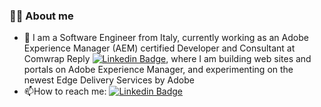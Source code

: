 ### :man_technologist: About me

- 🔭 I am a Software Engineer from Italy, currently working as an Adobe Experience Manager (AEM) certified Developer and Consultant at Comwrap Reply [![Linkedin Badge](https://img.shields.io/badge/-Comwrap%20Reply-blue?style=flat&logo=Linkedin&logoColor=white)](https://www.linkedin.com/company/comwrap-reply-it), where I am building web sites and portals on Adobe Experience Manager, and experimenting on the newest Edge Delivery Services by Adobe
- :mailbox:How to reach me: [![Linkedin Badge](https://img.shields.io/badge/-Ivan-blue?style=flat&logo=Linkedin&logoColor=white)](https://www.linkedin.com/in/ivanviviani/)
<!--
**ivanviviani/ivanviviani** is a ✨ _special_ ✨ repository because its `README.md` (this file) appears on your GitHub profile.

Here are some ideas to get you started:

- 🔭 I’m currently working on ...
- 🌱 I’m currently learning ...
- 👯 I’m looking to collaborate on ...
- 🤔 I’m looking for help with ...
- 💬 Ask me about ...
- 📫 How to reach me: ...
- 😄 Pronouns: ...
- ⚡ Fun fact: ...
-->
